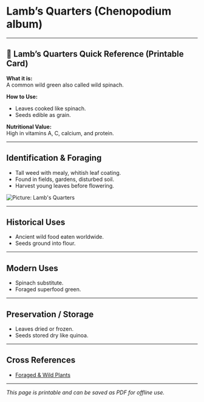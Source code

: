 # Lamb’s Quarters (Chenopodium album)

---

## 📜 Lamb’s Quarters Quick Reference (Printable Card)

**What it is:**  
A common wild green also called wild spinach.  

**How to Use:**  
- Leaves cooked like spinach.  
- Seeds edible as grain.  

**Nutritional Value:**  
High in vitamins A, C, calcium, and protein.  

---

## Identification & Foraging  

- Tall weed with mealy, whitish leaf coating.  
- Found in fields, gardens, disturbed soil.  
- Harvest young leaves before flowering.  

![Picture: Lamb's Quarters](placeholder-lambs-quarters.jpg)

---

## Historical Uses  

- Ancient wild food eaten worldwide.  
- Seeds ground into flour.  

---

## Modern Uses  

- Spinach substitute.  
- Foraged superfood green.  

---

## Preservation / Storage  

- Leaves dried or frozen.  
- Seeds stored dry like quinoa.  

---

## Cross References  

- [Foraged & Wild Plants](plants-index.md)  

---

*This page is printable and can be saved as PDF for offline use.*
